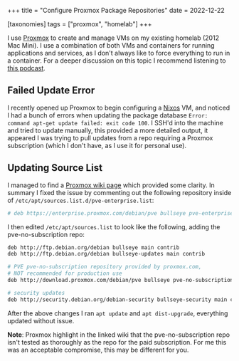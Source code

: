 +++
title = "Configure Proxmox Package Repositories"
date = 2022-12-22

[taxonomies]
tags = ["proxmox", "homelab"]
+++

I use [Proxmox](https://www.proxmox.com/en/) to create and manage VMs on my existing homelab (2012 Mac Mini). I use a combination of both VMs and containers for running applications and services, as I don't always like to force everything to run in a container. For a deeper discussion on this topic I recommend listening to [this podcast](https://thehomelab.show/2022/11/30/the-homelab-show-ep-79-virtualization-vs-containers/).

<!-- more -->

## Failed Update Error

I recently opened up Proxmox to begin configuring a [Nixos](https://nixos.org/) VM, and noticed I had a bunch of errors when updating the package database `Error: command apt-get update failed: exit code 100`. I SSH'd into the machine and tried to update manually, this provided a more detailed output, it appeared I was trying to pull updates from a repo requiring a Proxmox subscription (which I don't have, as I use it for personal use).

## Updating Source List

I managed to find a [Proxmox wiki page](https://pve.proxmox.com/wiki/Package_Repositories) which provided some clarity. In summary I fixed the issue by commenting out the following repository inside of `/etc/apt/sources.list.d/pve-enterprise.list`:

```bash
# deb https://enterprise.proxmox.com/debian/pve bullseye pve-enterprise
```

I then edited `/etc/apt/sources.list` to look like the following, adding the pve-no-subscription repo:

```bash
deb http://ftp.debian.org/debian bullseye main contrib
deb http://ftp.debian.org/debian bullseye-updates main contrib

# PVE pve-no-subscription repository provided by proxmox.com,
# NOT recommended for production use
deb http://download.proxmox.com/debian/pve bullseye pve-no-subscription

# security updates
deb http://security.debian.org/debian-security bullseye-security main contrib
```

After the above changes I ran `apt update` and `apt dist-upgrade`, everything updated without issue.

**Note**: Proxmox highlight in the linked wiki that the pve-no-subscription repo isn't tested as thoroughly as the repo for the paid subscription. For me this was an acceptable compromise, this may be different for you.
